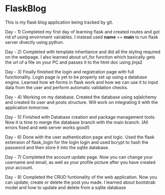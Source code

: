 # FlaskBlog
This is my flask blog application being tracked by git. 

Day - 1) Completed my first day of learning flask and created routes and got rid of using envirnment vairables. I instead used __name__ == __main__ to run flask server divectly using python.
 
Day - 2) Completed with template inhertiance and did all the styling required on the webpage. I also learned about url_for function which basically gets the url of a file on your PC and passes it to the html doc using jinja2 

Day - 3) Finally finished the login and registration page with full functionality. Login page is yet to be properly set up using a database engine. Learned how wt-forms in flask work and how we can use it to input data from the user and perform automatic validation checks.

Day - 4) Working on my database. Created the database using sqlalchemy and created its user and posts structure. Will work on integrating it with the application tomorrow.

Day - 5) Finished with Database creation and package management tools. Now it is time to merge the database branch with the main branch. (All errors fixed and web server works good!)

Day - 6) Done with the user authentication page and logic. Used the flask extension of flask_login for the login login and used bcrypt to hash the password and then store it into the sqlite database. 
 
Day - 7) Completed the account update page. Now you can change your username and email, as well as your profile picture after you have created your account. 

Day - 8) Completed the CRUD funtionality of the web application. Now you can update, create or delete the post you made. I learned about bootstrab model and how to update and delete from a sqlite database 